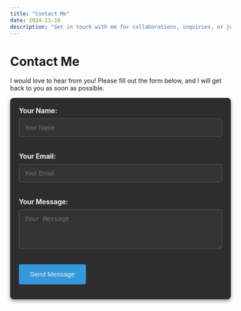 ```yaml
---
title: "Contact Me"
date: 2024-11-10
description: "Get in touch with me for collaborations, inquiries, or just to say hi!"
---
```


# Contact Me

I would love to hear from you! Please fill out the form below, and I will get back to you as soon as possible.

<!-- Contact Form -->
<form action="https://formspree.io/f/mnnqoapd" method="POST" class="contact-form">
  <div class="form-group">
    <label for="name">Your Name:</label>
    <input type="text" id="name" name="name" placeholder="Your Name" required class="form-input">
  </div>

  <div class="form-group">
    <label for="email">Your Email:</label>
    <input type="email" id="email" name="email" placeholder="Your Email" required class="form-input">
  </div>

  <div class="form-group">
    <label for="message">Your Message:</label>
    <textarea id="message" name="message" rows="4" placeholder="Your Message" required class="form-input"></textarea>
  </div>

  <button type="submit" class="submit-button">Send Message</button>
</form>

<!-- CSS Styling -->
<style>
  /* Form container */
  .contact-form {
    max-width: 600px;
    margin: 0 auto;
    padding: 20px;
    background-color: #2d2d2d;  /* Dark background for dark mode */
    border-radius: 8px;
    box-shadow: 0 4px 8px rgba(0, 0, 0, 0.4);
  }

  /* Form labels */
  .form-group label {
    display: block;
    font-size: 1.1em;
    margin-bottom: 8px;
    font-weight: bold;
    color: #f0f0f0;  /* Light text color for labels */
  }

  /* Form inputs */
  .form-input {
    width: 100%;
    padding: 12px;
    margin-bottom: 15px;
    border: 1px solid #555555; /* Dark border to match dark mode */
    border-radius: 4px;
    background-color: #333333;  /* Dark background for inputs */
    color: #f0f0f0;  /* Light text color for input text */
    font-size: 1em;
    transition: border 0.3s ease;
  }

  /* Input focus effect */
  .form-input:focus {
    border-color: #3498db;  /* Highlighted border color on focus */
    outline: none;
    background-color: #444444;  /* Slightly lighter background on focus */
  }

  /* Submit button styling */
  .submit-button {
    background-color: #3498db;  /* Blue background for button */
    color: #f0f0f0;  /* Light text color */
    padding: 14px 25px;
    font-size: 1.1em;
    border: none;
    border-radius: 4px;
    cursor: pointer;
    transition: background-color 0.3s ease;
  }

  /* Hover effect for the submit button */
  .submit-button:hover {
    background-color: #2980b9;  /* Darker blue on hover */
  }

  /* Form group spacing */
  .form-group {
    margin-bottom: 20px;
  }

  /* Responsive design */
  @media (max-width: 768px) {
    .contact-form {
      padding: 15px;
      width: 90%;
    }

    .submit-button {
      width: 100%;
    }
  }
</style>